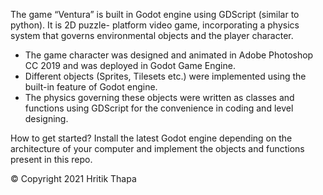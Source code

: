 The game “Ventura” is built in Godot engine using GDScript (similar to python). It is 2D puzzle-
platform video game, incorporating a physics system that governs environmental objects and the player character.

- The game character was designed and animated in Adobe Photoshop CC 2019 and was deployed in Godot Game Engine.
- Different objects (Sprites, Tilesets etc.)  were implemented using the built-in feature of Godot engine.
- The physics governing these objects were written as classes and functions using GDScript for the convenience in coding and level designing.

How to get started?
Install the latest Godot engine depending on the architecture of your computer and implement the objects and functions present in this repo.
 
© Copyright 2021 Hritik Thapa
